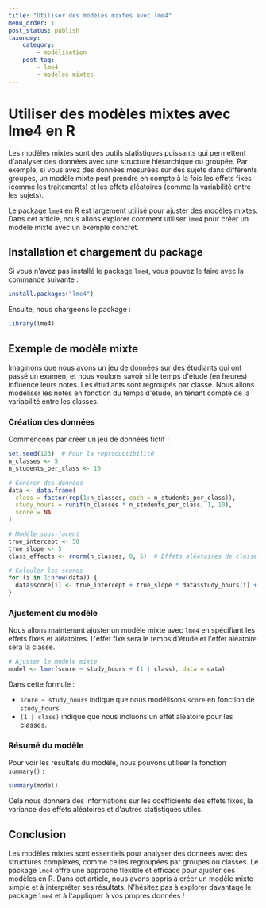 ```yaml
---
title: "Utiliser des modèles mixtes avec lme4"
menu_order: 1
post_status: publish
taxonomy:
    category:
        - modélisation
    post_tag:
        - lme4
        - modèles mixtes
---
```


# Utiliser des modèles mixtes avec lme4 en R

Les modèles mixtes sont des outils statistiques puissants qui permettent d'analyser des données avec une structure hiérarchique ou groupée. Par exemple, si vous avez des données mesurées sur des sujets dans différents groupes, un modèle mixte peut prendre en compte à la fois les effets fixes (comme les traitements) et les effets aléatoires (comme la variabilité entre les sujets).

Le package `lme4` en R est largement utilisé pour ajuster des modèles mixtes. Dans cet article, nous allons explorer comment utiliser `lme4` pour créer un modèle mixte avec un exemple concret.

## Installation et chargement du package

Si vous n'avez pas installé le package `lme4`, vous pouvez le faire avec la commande suivante :

```R
install.packages("lme4")
```

Ensuite, nous chargeons le package :

```R
library(lme4)
```

## Exemple de modèle mixte

Imaginons que nous avons un jeu de données sur des étudiants qui ont passé un examen, et nous voulons savoir si le temps d'étude (en heures) influence leurs notes. Les étudiants sont regroupés par classe. Nous allons modéliser les notes en fonction du temps d'étude, en tenant compte de la variabilité entre les classes.

### Création des données

Commençons par créer un jeu de données fictif :

```R
set.seed(123)  # Pour la reproductibilité
n_classes <- 5
n_students_per_class <- 10

# Générer des données
data <- data.frame(
  class = factor(rep(1:n_classes, each = n_students_per_class)),
  study_hours = runif(n_classes * n_students_per_class, 1, 10),
  score = NA
)

# Modèle sous-jacent
true_intercept <- 50
true_slope <- 5
class_effects <- rnorm(n_classes, 0, 5)  # Effets aléatoires de classe

# Calculer les scores
for (i in 1:nrow(data)) {
  data$score[i] <- true_intercept + true_slope * data$study_hours[i] + class_effects[data$class[i]]
}
```

### Ajustement du modèle

Nous allons maintenant ajuster un modèle mixte avec `lme4` en spécifiant les effets fixes et aléatoires. L'effet fixe sera le temps d'étude et l'effet aléatoire sera la classe.

```R
# Ajuster le modèle mixte
model <- lmer(score ~ study_hours + (1 | class), data = data)
```

Dans cette formule :
- `score ~ study_hours` indique que nous modélisons `score` en fonction de `study_hours`.
- `(1 | class)` indique que nous incluons un effet aléatoire pour les classes.

### Résumé du modèle

Pour voir les résultats du modèle, nous pouvons utiliser la fonction `summary()` :

```R
summary(model)
```

Cela nous donnera des informations sur les coefficients des effets fixes, la variance des effets aléatoires et d'autres statistiques utiles.

## Conclusion

Les modèles mixtes sont essentiels pour analyser des données avec des structures complexes, comme celles regroupées par groupes ou classes. Le package `lme4` offre une approche flexible et efficace pour ajuster ces modèles en R. Dans cet article, nous avons appris à créer un modèle mixte simple et à interpréter ses résultats. N'hésitez pas à explorer davantage le package `lme4` et à l'appliquer à vos propres données !

